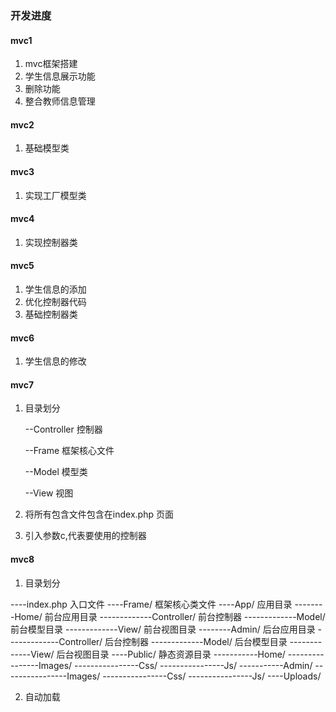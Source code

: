 ### 开发进度
#### mvc1
1. mvc框架搭建
2. 学生信息展示功能
3. 删除功能
4. 整合教师信息管理

#### mvc2
1. 基础模型类

#### mvc3
1. 实现工厂模型类

#### mvc4
1. 实现控制器类

#### mvc5
1. 学生信息的添加
2. 优化控制器代码
3. 基础控制器类

#### mvc6
1. 学生信息的修改

#### mvc7

1. 目录划分

   --Controller  控制器

   --Frame 框架核心文件

   --Model 模型类

   --View  视图
2. 将所有包含文件包含在index.php 页面
3. 引入参数c,代表要使用的控制器

#### mvc8

1. 目录划分

----index.php                入口文件
----Frame/                   框架核心类文件
----App/                     应用目录
--------Home/                前台应用目录
-------------Controller/     前台控制器
-------------Model/          前台模型目录
-------------View/           前台视图目录
--------Admin/               后台应用目录
-------------Controller/     后台控制器
-------------Model/          后台模型目录
-------------View/           后台视图目录
----Public/                  静态资源目录
-----------Home/
----------------Images/
----------------Css/
----------------Js/
-----------Admin/
----------------Images/
----------------Css/
----------------Js/
----Uploads/

2. 自动加载